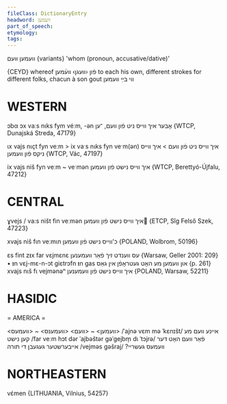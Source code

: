 ```yaml
---
fileClass: DictionaryEntry
headword: וועמען
part_of_speech: 
etymology: 
tags: 
---
```

וועמען
וועם {variants}
'whom (pronoun, accusative/dative)'

{CEYD}
whereof פֿון ‹װעגן› װע֜מען
to each his own, different strokes for different folks, chacun à son gout ווי בײַ וועמען

WESTERN
========

ɔbα ɔx vaːs nɩks fym véːm, -ən אָבער איך ווייס ניט פֿון וועם, ־ען {WTCP, Dunajská Streda, 47179}

ɩx vajs nɩçt fyn veːm > ix vaˑs nɩks fyn veˑm(ən) איך ווייס ניט פֿון וועם > איך ווייס ניקס פֿון וועמען {WTCP, Vác, 47197}

ix vajs niš fyn veːm ~ veˑmən איך ווייס נישט פֿון וועמען {WTCP, Berettyó-Újfalu, 47212}

CENTRAL
========

ɣvejs / va:s ništ fin veːmən איך ווייס נישט פֿון וועמען {ETCP, Sîg Felső Szek, 47223}

xvajs niš fɩn veːmɩn כ'ווייס נישט פֿון וועמען {POLAND, Wolbrom, 50196}

ɛs fint zᵻx far vɛjmɛnɛ עס ווענדט זיך פֿאַר וועמענען {Warsaw, Geller 2001: 209}
	•	ᵻn vɛj-mɛ-n-ɔt giɛtrɔfn ᵻn gas און וועמען מע האָט געטראָפֿן אין גאַס {p. 261}
xvajs nɩš fɩ vejmənəⁿ איך ווייס נישט פֿון וועמענען {POLAND, Warsaw, 52211}

HASIDIC
=======
= AMERICA = 

 <וועמען> ~ <וועם> 
<וועמענס> ~ <וועמעס>
/ˈajnə vɛm mə ˈkɛnɪšt/ איינע וועם מע קען נישט
/far veːm hɔt dər ˈajbəštər gəˈgejbm̩ dɩ ˈtɔjrə/ פֿאַר וועם האָט דער אייבערשטער געגעבן די תּורה
/vejməs gəšraj/ ?וועמעס געשריי

NORTHEASTERN
==============

vɛ́men {LITHUANIA, Vilnius, 54257}